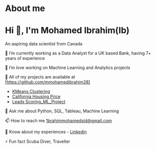 # About me

# Hi 👋, I'm Mohamed Ibrahim(Ib) 

An aspiring data scientist from Canada

🔭 I’m currently working as a Data Analyst for a UK based Bank, having 7+ years of experience

🔭 I’m love working on Machine Learning and Analytics projects

🌱 All of my projects are available at [https://github.com/mmohamedibrahim28]
- [KMeans Clustering](https://github.com/mmohamedibrahim28/KMeans/)
- [California Housing Price](https://github.com/mmohamedibrahim28/California_Housing_Price)
- [Leads Scoring_ML_Project ](https://github.com/mmohamedibrahim28/Lead-Scoring-Case-Study/)

💬 Ask me about Python, SQL, Tableau, Machine Learning

📫 How to reach me 1brahimmohamedsid@gmail.com

📄 Know about my experiences - [Linkedin](https://www.linkedin.com/in/mmohamedibrahim28/)

⚡ Fun fact Scuba Diver, Traveller

